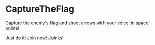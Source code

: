 # CaptureTheFlag
Capture the enemy's flag and shoot arrows with your voice! in space! online!

Just do it! Join now! Joinks!
